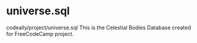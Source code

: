 # universe.sql
codeally/project/universe.sql
This is the Celestial Bodies Database created for FreeCodeCamp project.
